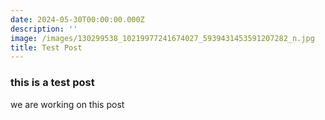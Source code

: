 ```yaml
---
date: 2024-05-30T00:00:00.000Z
description: ''
image: /images/130299538_10219977241674027_5939431453591207282_n.jpg
title: Test Post
---
```


### this is a test post
we are working on this post

